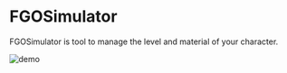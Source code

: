 # FGOSimulator

FGOSimulator is tool to manage the level and material of your character.

![demo](https://user-images.githubusercontent.com/12817245/33017975-c8eaf972-ce37-11e7-9947-520e677d784b.gif)
